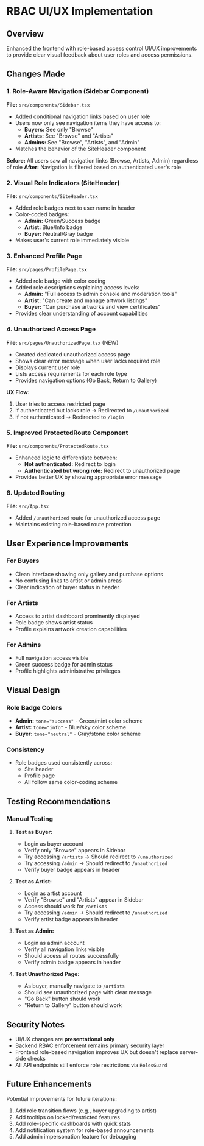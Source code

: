 # RBAC UI/UX Implementation

## Overview
Enhanced the frontend with role-based access control UI/UX improvements to provide clear visual feedback about user roles and access permissions.

## Changes Made

### 1. Role-Aware Navigation (Sidebar Component)
**File:** `src/components/Sidebar.tsx`

- Added conditional navigation links based on user role
- Users now only see navigation items they have access to:
  - **Buyers:** See only "Browse"
  - **Artists:** See "Browse" and "Artists"
  - **Admins:** See "Browse", "Artists", and "Admin"
- Matches the behavior of the SiteHeader component

**Before:** All users saw all navigation links (Browse, Artists, Admin) regardless of role
**After:** Navigation is filtered based on authenticated user's role

### 2. Visual Role Indicators (SiteHeader)
**File:** `src/components/SiteHeader.tsx`

- Added role badges next to user name in header
- Color-coded badges:
  - **Admin:** Green/Success badge
  - **Artist:** Blue/Info badge
  - **Buyer:** Neutral/Gray badge
- Makes user's current role immediately visible

### 3. Enhanced Profile Page
**File:** `src/pages/ProfilePage.tsx`

- Added role badge with color coding
- Added role descriptions explaining access levels:
  - **Admin:** "Full access to admin console and moderation tools"
  - **Artist:** "Can create and manage artwork listings"
  - **Buyer:** "Can purchase artworks and view certificates"
- Provides clear understanding of account capabilities

### 4. Unauthorized Access Page
**File:** `src/pages/UnauthorizedPage.tsx` (NEW)

- Created dedicated unauthorized access page
- Shows clear error message when user lacks required role
- Displays current user role
- Lists access requirements for each role type
- Provides navigation options (Go Back, Return to Gallery)

**UX Flow:**
1. User tries to access restricted page
2. If authenticated but lacks role → Redirected to `/unauthorized`
3. If not authenticated → Redirected to `/login`

### 5. Improved ProtectedRoute Component
**File:** `src/components/ProtectedRoute.tsx`

- Enhanced logic to differentiate between:
  - **Not authenticated:** Redirect to login
  - **Authenticated but wrong role:** Redirect to unauthorized page
- Provides better UX by showing appropriate error message

### 6. Updated Routing
**File:** `src/App.tsx`

- Added `/unauthorized` route for unauthorized access page
- Maintains existing role-based route protection

## User Experience Improvements

### For Buyers
- Clean interface showing only gallery and purchase options
- No confusing links to artist or admin areas
- Clear indication of buyer status in header

### For Artists
- Access to artist dashboard prominently displayed
- Role badge shows artist status
- Profile explains artwork creation capabilities

### For Admins
- Full navigation access visible
- Green success badge for admin status
- Profile highlights administrative privileges

## Visual Design

### Role Badge Colors
- **Admin:** `tone="success"` - Green/mint color scheme
- **Artist:** `tone="info"` - Blue/sky color scheme  
- **Buyer:** `tone="neutral"` - Gray/stone color scheme

### Consistency
- Role badges used consistently across:
  - Site header
  - Profile page
  - All follow same color-coding scheme

## Testing Recommendations

### Manual Testing
1. **Test as Buyer:**
   - Login as buyer account
   - Verify only "Browse" appears in Sidebar
   - Try accessing `/artists` → Should redirect to `/unauthorized`
   - Try accessing `/admin` → Should redirect to `/unauthorized`
   - Verify buyer badge appears in header

2. **Test as Artist:**
   - Login as artist account
   - Verify "Browse" and "Artists" appear in Sidebar
   - Access should work for `/artists`
   - Try accessing `/admin` → Should redirect to `/unauthorized`
   - Verify artist badge appears in header

3. **Test as Admin:**
   - Login as admin account
   - Verify all navigation links visible
   - Should access all routes successfully
   - Verify admin badge appears in header

4. **Test Unauthorized Page:**
   - As buyer, manually navigate to `/artists`
   - Should see unauthorized page with clear message
   - "Go Back" button should work
   - "Return to Gallery" button should work

## Security Notes

- UI/UX changes are **presentational only**
- Backend RBAC enforcement remains primary security layer
- Frontend role-based navigation improves UX but doesn't replace server-side checks
- All API endpoints still enforce role restrictions via `RolesGuard`

## Future Enhancements

Potential improvements for future iterations:
1. Add role transition flows (e.g., buyer upgrading to artist)
2. Add tooltips on locked/restricted features
3. Add role-specific dashboards with quick stats
4. Add notification system for role-based announcements
5. Add admin impersonation feature for debugging
